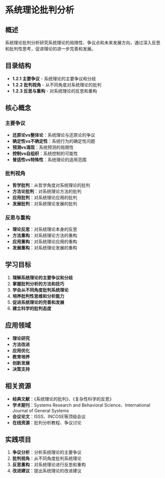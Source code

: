 # 系统理论批判分析

## 概述

系统理论批判分析研究系统理论的局限性、争议点和未来发展方向，通过深入反思和批判性思考，促进理论的进一步完善和发展。

## 目录结构

- **1.2.1 主要争议** - 系统理论的主要争议和分歧
- **1.2.2 批判视角** - 从不同角度对系统理论的批判
- **1.2.3 反思与重构** - 对系统理论的反思和重构

## 核心概念

### 主要争议

- **还原论vs整体论**：系统理论与还原论的争议
- **确定性vs不确定性**：系统行为的确定性问题
- **预测vs涌现**：系统预测的局限性
- **控制vs自组织**：系统控制的可能性
- **普适性vs特殊性**：系统理论的适用范围

### 批判视角

- **哲学批判**：从哲学角度对系统理论的批判
- **方法论批判**：对系统理论方法的批判
- **应用批判**：对系统理论应用的批判
- **发展批判**：对系统理论发展的批判

### 反思与重构

- **理论反思**：对系统理论本身的反思
- **方法重构**：对系统理论方法的重构
- **应用重构**：对系统理论应用的重构
- **发展重构**：对系统理论发展的重构

## 学习目标

1. **理解系统理论的主要争议和分歧**
2. **掌握批判分析的方法和技巧**
3. **学会从不同角度批判系统理论**
4. **培养批判性思维和分析能力**
5. **促进系统理论的完善和发展**
6. **建立科学的批判态度**

## 应用领域

- **理论研究**
- **方法改进**
- **应用优化**
- **教育培养**
- **创新发展**
- **决策支持**

## 相关资源

- **经典文献**：《系统理论的批判》、《复杂性科学的反思》
- **学术期刊**：Systems Research and Behavioral Science、International Journal of General Systems
- **会议论文**：ISSS、INCOSE等顶级会议
- **在线资源**：批判分析教程、争议讨论

## 实践项目

1. **争议分析**：分析系统理论的主要争议
2. **批判视角**：从不同角度批判系统理论
3. **反思重构**：对系统理论进行反思和重构
4. **改进建议**：提出系统理论的改进建议
